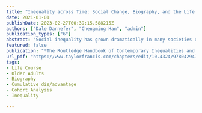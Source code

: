 ```yaml
---
title: "Inequality across Time: Social Change, Biography, and the Life Course"
date: 2021-01-01
publishDate: 2023-02-27T00:39:15.588215Z
authors: ["Dale Dannefer", "Chengming Han", "admin"]
publication_types: ["6"]
abstract: "Social inequality has grown dramatically in many societies over the last several decades, compelling attention to its causes and consequences. This chapter reviews the issue of life course inequality from a cohort-based perspective. Much work using this approach has focused on economic inequality, often emphasizing its links to health and other consequential domains. The tendency for economic inequality to increase over the life course has been observed in numerous advanced industrial societies. Both sociological and psychological accounts have been offered to account for this phenomenon. In sociology, the cumulative dis/advantage (CDA) approach has identified social processes operating at macro-, meso- and micro-levels that serve to generate and sustain increases in inequality over the life course, By contrast, the notion of psychosocial accentuation is sometimes advanced by psychologists to suggest that increasing inequality results from individual-level differences in talent and effort. One way to ‘test’ these two competing hypotheses – both purporting to account for intra-cohort increases in inequality – is, ironically, to examine within-cohort patterns comparatively between cohorts, or across societal settings. That is because if trajectories of inequality are influenced by social processes, they could be expected to vary between cohorts (or societies) that encounter different social policies and/or historical events. However, if increasing inequality occurs as a simple consequence of the distribution of individual talents, such trajectories should be little disturbed by historical events, policy innovations or other forms of social change. Available evidence suggests that, at least for the measure of income, changes in economic conditions, social policy and other relevant characteristics have been associated with alterations in the patterning of life course inequality."
featured: false
publication: "*The Routledge Handbook of Contemporary Inequalities and the Life Course*"
url_pdf: "https://www.taylorfrancis.com/chapters/edit/10.4324/9780429470059-2/inequality-across-time-dale-dannefer-chengming-han-jiao-yu"
tags:
- Life Course
- Older Adults
- Biography
- Cumulative dis/advantage
- Cohort Analysis
- Inequality

---
```


